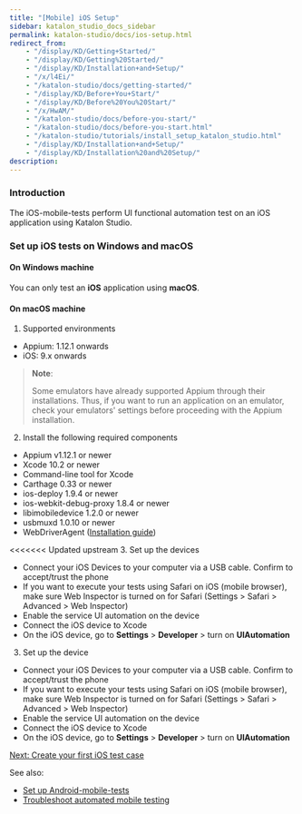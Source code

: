 ```yaml
---
title: "[Mobile] iOS Setup"
sidebar: katalon_studio_docs_sidebar
permalink: katalon-studio/docs/ios-setup.html
redirect_from:
    - "/display/KD/Getting+Started/"
    - "/display/KD/Getting%20Started/"
    - "/display/KD/Installation+and+Setup/"
    - "/x/l4Ei/"
    - "/katalon-studio/docs/getting-started/"
    - "/display/KD/Before+You+Start/"
    - "/display/KD/Before%20You%20Start/"
    - "/x/HwAM/"
    - "/katalon-studio/docs/before-you-start/"
    - "/katalon-studio/docs/before-you-start.html"
    - "/katalon-studio/tutorials/install_setup_katalon_studio.html"
    - "/display/KD/Installation+and+Setup/"
    - "/display/KD/Installation%20and%20Setup/"
description:
---
```


### Introduction

   The iOS-mobile-tests perform UI functional automation test on an iOS application using Katalon Studio.

### Set up iOS tests on Windows and macOS
   
   #### On Windows machine

   You can only test an **iOS** application using **macOS**. 

   #### On macOS machine
   
   1. Supported environments

   * Appium: 1.12.1 onwards
   * iOS: 9.x onwards
   
   > **Note**:
   >
   > Some emulators have already supported Appium through their installations. Thus, if you want to run an application on an emulator, check your emulators' settings before proceeding with the Appium installation.
   
   2. Install the following required components
   
   * Appium v1.12.1 or newer
   * Xcode 10.2 or newer
   * Command-line tool for Xcode
   * Carthage 0.33 or newer
   * ios-deploy 1.9.4 or newer
   * ios-webkit-debug-proxy 1.8.4 or newer
   * libimobiledevice 1.2.0 or newer
   * usbmuxd 1.0.10 or newer
   * WebDriverAgent ([Installation guide](https://docs.katalon.com/katalon-studio/docs/mobile-on-macos.html#reference-installation-guide))
   
<<<<<<< Updated upstream
   3. Set up the devices
   
   * Connect your iOS Devices to your computer via a USB cable. Confirm to accept/trust the phone
   * If you want to execute your tests using Safari on iOS (mobile browser), make sure Web Inspector is turned on for Safari (Settings > Safari > Advanced > Web Inspector)
   * Enable the service UI automation on the device
   * Connect the iOS device to Xcode
   * On the iOS device, go to **Settings** > **Developer** > turn on **UIAutomation**

   3. Set up the device
   
   * Connect your iOS Devices to your computer via a USB cable. Confirm to accept/trust the phone
   * If you want to execute your tests using Safari on iOS (mobile browser), make sure Web Inspector is turned on for Safari (Settings > Safari > Advanced > Web Inspector)
   * Enable the service UI automation on the device
   * Connect the iOS device to Xcode
   * On the iOS device, go to **Settings** > **Developer** > turn on **UIAutomation**
   
   [Next: Create your first iOS test case](link)

   See also: 
   
   * [Set up Android-mobile-tests](https://docs.katalon.com/katalon-studio/docs/mobile-on-macos.html)
   * [Troubleshoot automated mobile testing](https://docs.katalon.com/katalon-studio/docs/troubleshooting-automated-mobile-testing.html)
   </details>
  
